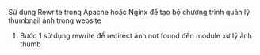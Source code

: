Sử dụng Rewrite trong Apache hoặc Nginx để tạo bộ chương trình quản lý thumbnail ảnh trong website

1. Bước 1
sử dụng rewrite để redirect ảnh not found đến module xử lý ảnh thumb
